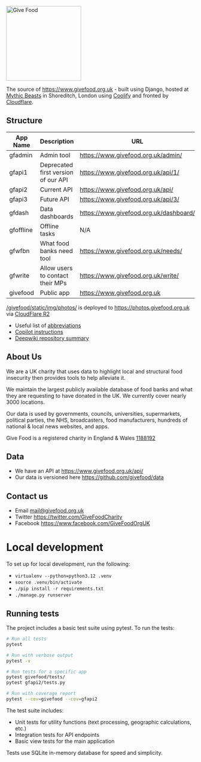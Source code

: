 <img width="200" alt="Give Food" src="https://github.com/givefood/givefood/assets/763913/0b5033f6-a5be-467a-87e4-79b5c33810af"><br>


The source of https://www.givefood.org.uk - built using Django, hosted at [Mythic Beasts](https://www.mythic-beasts.com/) in Shoreditch, London using [Coolify](https://www.coolify.io/) and fronted by [Cloudflare](https://www.cloudflare.com/).

## Structure 
| App Name  | Description                         | URL                                    | Docs |
|-----------|-------------------------------------|----------------------------------------|------|
| gfadmin   | Admin tool                          | https://www.givefood.org.uk/admin/     | [📖](gfadmin/README.md) |
| gfapi1    | Deprecated first version of our API | https://www.givefood.org.uk/api/1/     | [📖](gfapi1/README.md) |
| gfapi2    | Current API                         | https://www.givefood.org.uk/api/       | [📖](gfapi2/README.md) |
| gfapi3    | Future API                          | https://www.givefood.org.uk/api/3/     |      |
| gfdash    | Data dashboards                     | https://www.givefood.org.uk/dashboard/ | [📖](gfdash/README.md) |
| gfoffline | Offline tasks                       | N/A                                    | [📖](gfoffline/README.md) |
| gfwfbn    | What food banks need tool           | https://www.givefood.org.uk/needs/     | [📖](gfwfbn/README.md) |
| gfwrite   | Allow users to contact their MPs    | https://www.givefood.org.uk/write/     | [📖](gfwrite/README.md) |
| givefood  | Public app                          | https://www.givefood.org.uk            |      |

[/givefood/static/img/photos/](https://github.com/givefood/givefood/tree/main/givefood/static/img/photos) is deployed to https://photos.givefood.org.uk via [CloudFlare R2](https://developers.cloudflare.com/r2/)

- Useful list of [abbreviations](abbreviations.md)
- [Copilot instructions](/.github/copilot-instructions.md)
- [Deepwiki repository summary](https://deepwiki.com/givefood/givefood)

## About Us

We are a UK charity that uses data to highlight local and structural food insecurity then provides tools to help alleviate it.

We maintain the largest publicly available database of food banks and what they are requesting to have donated in the UK. We currently cover nearly 3000 locations.

Our data is used by governments, councils, universities, supermarkets, political parties, the NHS, broadcasters, food manufacturers, hundreds of national & local news websites, and apps.

Give Food is a registered charity in England & Wales [1188192](https://register-of-charities.charitycommission.gov.uk/en/charity-search/-/charity-details/5147019)

## Data

* We have an API at https://www.givefood.org.uk/api/
* Our data is versioned here https://github.com/givefood/data

## Contact us

* Email mail@givefood.org.uk
* Twitter https://twitter.com/GiveFoodCharity
* Facebook https://www.facebook.com/GiveFoodOrgUK

# Local development

To set up for local development, run the following:

 - `virtualenv --python=python3.12 .venv`
 - `source .venv/bin/activate`
 - `./pip install -r requirements.txt`
 - `./manage.py runserver`

## Running tests

The project includes a basic test suite using pytest. To run the tests:

```bash
# Run all tests
pytest

# Run with verbose output
pytest -v

# Run tests for a specific app
pytest givefood/tests/
pytest gfapi2/tests.py

# Run with coverage report
pytest --cov=givefood --cov=gfapi2
```

The test suite includes:
- Unit tests for utility functions (text processing, geographic calculations, etc.)
- Integration tests for API endpoints
- Basic view tests for the main application

Tests use SQLite in-memory database for speed and simplicity.
